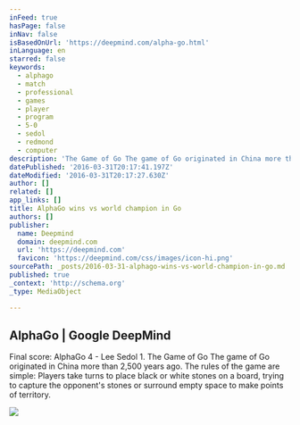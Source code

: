 ```yaml
---
inFeed: true
hasPage: false
inNav: false
isBasedOnUrl: 'https://deepmind.com/alpha-go.html'
inLanguage: en
starred: false
keywords:
  - alphago
  - match
  - professional
  - games
  - player
  - program
  - 5-0
  - sedol
  - redmond
  - computer
description: 'The Game of Go The game of Go originated in China more than 2,500 years ago now for the first time an AI have won over a human'
datePublished: '2016-03-31T20:17:41.197Z'
dateModified: '2016-03-31T20:17:27.630Z'
author: []
related: []
app_links: []
title: AlphaGo wins vs world champion in Go
authors: []
publisher:
  name: Deepmind
  domain: deepmind.com
  url: 'https://deepmind.com'
  favicon: 'https://deepmind.com/css/images/icon-hi.png'
sourcePath: _posts/2016-03-31-alphago-wins-vs-world-champion-in-go.md
published: true
_context: 'http://schema.org'
_type: MediaObject

---
```

<article style=""><h1>AlphaGo | Google DeepMind</h1><p>Final score: AlphaGo 4 - Lee Sedol 1. The Game of Go The game of Go originated in China more than 2,500 years ago. The rules of the game are simple: Players take turns to place black or white stones on a board, trying to capture the opponent's stones or surround empty space to make points of territory.</p><img src="http://deepmind.com/css/images/opengraph/alphago-logo.png" /></article>
